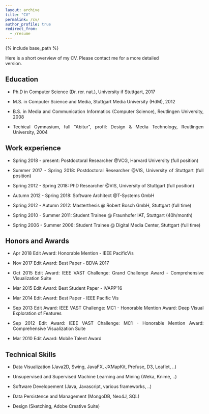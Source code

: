 ```yaml
---
layout: archive
title: "CV"
permalink: /cv/
author_profile: true
redirect_from:
  - /resume
---
```


{% include base_path %}

Here is a short overview of my CV. Please contact me for a more detailed version.

Education
-----

* <p style="font-size:14px;width:600px;text-align:justify">Ph.D in Computer Science (Dr. rer. nat.), University if Stuttgart, 2017</p> 
* <p style="font-size:14px;width:600px;text-align:justify">M.S. in Computer Science and Media, Stuttgart Media University (HdM), 2012</p>
* <p style="font-size:14px;width:600px;text-align:justify">B.S. in Media and Communication Informatics (Computer Science), Reutlingen University, 2008</p>
* <p style="font-size:14px;width:600px;text-align:justify">Techical Gymnasium, full "Abitur", profil: Design & Media Technology, Reutlingen University, 2004</p>

Work experience
-----
* <p style="font-size:14px;width:600px;text-align:justify">Spring 2018 - present: Postdoctoral Researcher @VCG, Harvard University (full position)</p>
* <p style="font-size:14px;width:600px;text-align:justify">Summer 2017 - Spring 2018: Postdoctoral Researcher @VIS, University of Stuttgart (full position)</p>
* <p style="font-size:14px;width:600px;text-align:justify">Spring 2012 - Spring 2018: PhD Researcher  @VIS, University of Stuttgart (full position)</p>
* <p style="font-size:14px;width:600px;text-align:justify">Autumn 2012 - Spring 2018: Software Architect @T-Systems GmbH</p>
* <p style="font-size:14px;width:600px;text-align:justify">Spring 2012 - Autumn 2012: Masterthesis @ Robert Bosch GmbH, Stuttgart (full time)</p>
* <p style="font-size:14px;width:600px;text-align:justify">Spring 2010 - Summer 2011: Student Trainee @ Fraunhofer IAT, Stuttgart (40h/month)</p>
* <p style="font-size:14px;width:600px;text-align:justify">Spring 2006 - Summer 2006: Student Trainee @ Digital Media Center, Stuttgart (full time)</p>


Honors and Awards
-----
* <p style="font-size:14px;width:600px;text-align:justify">Apr 2018 Edit Award: Honorable Mention - IEEE PacificVis</p>
* <p style="font-size:14px;width:600px;text-align:justify">Nov 2017 Edit Award: Best Paper - BDVA 2017</p>
* <p style="font-size:14px;width:600px;text-align:justify">Oct 2015 Edit Award: IEEE VAST Challenge: Grand Challenge Award - Comprehensive Visualization Suite</p>
* <p style="font-size:14px;width:600px;text-align:justify">Mar 2015 Edit Award: Best Student Paper - IVAPP'16</p>
* <p style="font-size:14px;width:600px;text-align:justify">Mar 2014 Edit Award: Best Paper - IEEE Pacific Vis</p>
* <p style="font-size:14px;width:600px;text-align:justify">Sep 2013 Edit Award: IEEE VAST Challenge: MC1 - Honorable Mention Award: Deep Visual Exploration of Features</p>
* <p style="font-size:14px;width:600px;text-align:justify">Sep 2012 Edit Award: IEEE VAST Challenge: MC1 - Honorable Mention Award: Comprehensive Visualization Suite</p>
* <p style="font-size:14px;width:600px;text-align:justify">Mar 2010 Edit Award: Mobile Talent Award</p>

Technical Skills
-----
* <p style="font-size:14px;width:600px;text-align:justify">Data Visualization (Java2D, Swing, JavaFX, JXMapKit, Prefuse, D3, Leaflet, ..)</p>
* <p style="font-size:14px;width:600px;text-align:justify">Unsupervised and Supervised Machine Learning and Mining (Weka, Knime, ..)</p>
* <p style="font-size:14px;width:600px;text-align:justify">Software Developement (Java, Javascript, various frameworks, ..)</p>
* <p style="font-size:14px;width:600px;text-align:justify">Data Persistence and Management (MongoDB, Neo4J, SQL)</p>
* <p style="font-size:14px;width:600px;text-align:justify">Design (Sketching, Adobe Creative Suite)</p>

